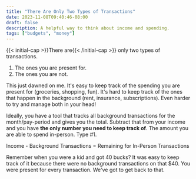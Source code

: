 ```yaml
---
title: "There Are Only Two Types of Transactions"
date: 2023-11-08T09:40:46-08:00
draft: false
description: A helpful way to think about income and spending.
tags: ["budgets", "money"]
---
```


{{< initial-cap >}}There are{{< /initial-cap >}} only two types of transactions.

1. The ones you are present for.
2. The ones you are not.

This just dawned on me. It's easy to keep track of the spending you are present for (groceries, shopping, fun). It's hard to keep track of the ones that happen in the background (rent, insurance, subscriptions). Even harder to try and manage both in your head!

Ideally, you have a tool that tracks all background transactions for the month/pay-period and gives you the total. Subtract that from your income and you have **the only number you need to keep track of**. The amount you are able to spend in-person. Type #1.

Income - Background Transactions = Remaining for In-Person Transactions

Remember when you were a kid and got 40 bucks? It was easy to keep track of it because there were no background transactions on that $40. You were present for every transaction. We've got to get back to that.

